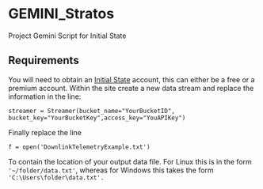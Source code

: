 # GEMINI_Stratos
Project Gemini Script for Initial State

## Requirements

You will need to obtain an [Initial State](http://www.initialstate.com) account, this can either be a free or a premium account. Within the site create a new data stream and replace the information in the line:

<code>streamer = Streamer(bucket_name="YourBucketID", bucket_key="YourBucketKey",access_key="YouAPIKey")</code>

Finally replace the line

<code>f = open('DownlinkTelemetryExample.txt')</code>

To contain the location of your output data file. For Linux this is in the form <code>'~/folder/data.txt'</code>, whereas for Windows this takes the form <code>'C:\Users\folder\data.txt'.
